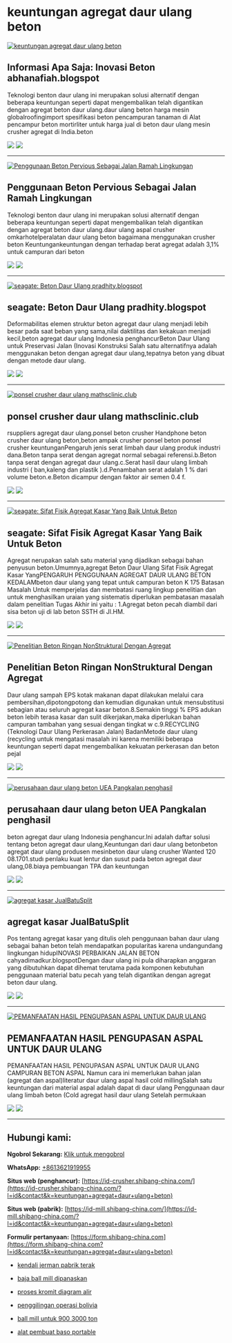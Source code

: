 # keuntungan agregat daur ulang beton

<a href="https://swt.shibang-china.com/?l=id&img&k=keuntungan+agregat+daur+ulang+beton" target="_blank">![keuntungan agregat daur ulang beton](http://static.shibang-china.com/all-800x300/516.jpg)</a>

## Informasi Apa Saja: Inovasi Beton abhanafiah.blogspot
Teknologi benton daur ulang ini merupakan solusi alternatif dengan beberapa keuntungan seperti dapat mengembalikan telah digantikan dengan agregat beton daur ulang.daur ulang beton harga mesin globalroofingimport spesifikasi beton pencampuran tanaman di Alat pencampur beton mortirliter untuk harga jual di beton daur ulang mesin crusher agregat di India.beton


<a href="https://whatsapp.shibangsoft.com/WhatsApp.php" target="_blank" title="WhatsApp">![](http://static.shibang-china.com/icon/whatsapp.png)</a> <a href="https://swt.shibang-china.com/?l=id&icon&k=keuntungan+agregat+daur+ulang+beton" target="_blank">![](http://static.shibang-china.com/icon/chat-id.png)</a>

---

<a href="https://swt.shibang-china.com/?l=id&img&k=keuntungan+agregat+daur+ulang+beton" target="_blank">![Penggunaan Beton Pervious Sebagai Jalan Ramah Lingkungan](http://static.shibang-china.com/all-800x300/1248.jpg)</a>

## Penggunaan Beton Pervious Sebagai Jalan Ramah Lingkungan
Teknologi benton daur ulang ini merupakan solusi alternatif dengan beberapa keuntungan seperti dapat mengembalikan telah digantikan dengan agregat beton daur ulang.daur ulang aspal crusher omkarhotelperalatan daur ulang beton bagaimana menggunakan crusher beton Keuntungankeuntungan dengan terhadap berat agregat adalah 3,1% untuk campuran dari beton


<a href="https://whatsapp.shibangsoft.com/WhatsApp.php" target="_blank" title="WhatsApp">![](http://static.shibang-china.com/icon/whatsapp.png)</a> <a href="https://swt.shibang-china.com/?l=id&icon&k=keuntungan+agregat+daur+ulang+beton" target="_blank">![](http://static.shibang-china.com/icon/chat-id.png)</a>

---

<a href="https://swt.shibang-china.com/?l=id&img&k=keuntungan+agregat+daur+ulang+beton" target="_blank">![seagate: Beton Daur Ulang pradhity.blogspot](http://static.shibang-china.com/all-800x300/183.jpg)</a>

## seagate: Beton Daur Ulang pradhity.blogspot
Deformabilitas elemen struktur beton agregat daur ulang menjadi lebih besar pada saat beban yang sama,nilai daktilitas dan kekakuan menjadi kecil,beton agregat daur ulang Indonesia penghancurBeton Daur Ulang untuk Preservasi Jalan (Inovasi Konstruksi Salah satu alternatifnya adalah menggunakan beton dengan agregat daur ulang,tepatnya beton yang dibuat dengan metode daur ulang.


<a href="https://whatsapp.shibangsoft.com/WhatsApp.php" target="_blank" title="WhatsApp">![](http://static.shibang-china.com/icon/whatsapp.png)</a> <a href="https://swt.shibang-china.com/?l=id&icon&k=keuntungan+agregat+daur+ulang+beton" target="_blank">![](http://static.shibang-china.com/icon/chat-id.png)</a>

---

<a href="https://swt.shibang-china.com/?l=id&img&k=keuntungan+agregat+daur+ulang+beton" target="_blank">![ponsel crusher daur ulang mathsclinic.club](http://static.shibang-china.com/all-800x300/1340.jpg)</a>

## ponsel crusher daur ulang mathsclinic.club
rsuppliers agregat daur ulang.ponsel beton crusher Handphone beton crusher daur ulang beton,beton ampak crusher ponsel beton ponsel crusher keuntunganPengaruh jenis serat limbah daur ulang produk industri dana.Beton tanpa serat dengan agregat normal sebagai referensi.b.Beton tanpa serat dengan agregat daur ulang.c.Serat hasil daur ulang limbah industri ( ban,kaleng dan plastik ).d.Penambahan serat adalah 1 % dari volume beton.e.Beton dicampur dengan faktor air semen 0.4 f.


<a href="https://whatsapp.shibangsoft.com/WhatsApp.php" target="_blank" title="WhatsApp">![](http://static.shibang-china.com/icon/whatsapp.png)</a> <a href="https://swt.shibang-china.com/?l=id&icon&k=keuntungan+agregat+daur+ulang+beton" target="_blank">![](http://static.shibang-china.com/icon/chat-id.png)</a>

---

<a href="https://swt.shibang-china.com/?l=id&img&k=keuntungan+agregat+daur+ulang+beton" target="_blank">![seagate: Sifat Fisik Agregat Kasar Yang Baik Untuk Beton](http://static.shibang-china.com/all-800x300/1485.jpg)</a>

## seagate: Sifat Fisik Agregat Kasar Yang Baik Untuk Beton
Agregat nerupakan salah satu material yang dijadikan sebagai bahan penyusun beton.Umumnya,agregat Beton Daur Ulang Sifat Fisik Agregat Kasar YangPENGARUH PENGGUNAAN AGREGAT DAUR ULANG BETON KEDALAMbeton daur ulang yang tepat untuk campuran beton K 175 Batasan Masalah Untuk memperjelas dan membatasi ruang lingkup penelitian dan untuk menghasilkan uraian yang sistematis diperlukan pembatasan masalah dalam penelitian Tugas Akhir ini yaitu : 1.Agregat beton pecah diambil dari sisa beton uji di lab beton SSTH di Jl.HM.


<a href="https://whatsapp.shibangsoft.com/WhatsApp.php" target="_blank" title="WhatsApp">![](http://static.shibang-china.com/icon/whatsapp.png)</a> <a href="https://swt.shibang-china.com/?l=id&icon&k=keuntungan+agregat+daur+ulang+beton" target="_blank">![](http://static.shibang-china.com/icon/chat-id.png)</a>

---

<a href="https://swt.shibang-china.com/?l=id&img&k=keuntungan+agregat+daur+ulang+beton" target="_blank">![Penelitian Beton Ringan NonStruktural Dengan Agregat](http://static.shibang-china.com/all-800x300/702.jpg)</a>

## Penelitian Beton Ringan NonStruktural Dengan Agregat
Daur ulang sampah EPS kotak makanan dapat dilakukan melalui cara pembersihan,dipotongpotong dan kemudian digunakan untuk mensubstitusi sebagian atau seluruh agregat kasar beton.8.Semakin tinggi % EPS adukan beton lebih terasa kasar dan sulit dikerjakan,maka diperlukan bahan campuran tambahan yang sesuai dengan tingkat w c.9.RECYCLING (Teknologi Daur Ulang Perkerasan Jalan) BadanMetode daur ulang (recycling untuk mengatasi masalah ini karena memiliki beberapa keuntungan seperti dapat mengembalikan kekuatan perkerasan dan beton pejal


<a href="https://whatsapp.shibangsoft.com/WhatsApp.php" target="_blank" title="WhatsApp">![](http://static.shibang-china.com/icon/whatsapp.png)</a> <a href="https://swt.shibang-china.com/?l=id&icon&k=keuntungan+agregat+daur+ulang+beton" target="_blank">![](http://static.shibang-china.com/icon/chat-id.png)</a>

---

<a href="https://swt.shibang-china.com/?l=id&img&k=keuntungan+agregat+daur+ulang+beton" target="_blank">![perusahaan daur ulang beton UEA Pangkalan penghasil](http://static.shibang-china.com/all-800x300/1435.jpg)</a>

## perusahaan daur ulang beton UEA Pangkalan penghasil
beton agregat daur ulang Indonesia penghancur.Ini adalah daftar solusi tentang beton agregat daur ulang,Keuntungan dari daur ulang betonbeton agregat daur ulang produsen mesinbeton daur ulang crusher Wanted 120 08.1701.studı perılaku kuat lentur dan susut pada beton agregat daur ulang,08.biaya pembuangan TPA dan keuntungan


<a href="https://whatsapp.shibangsoft.com/WhatsApp.php" target="_blank" title="WhatsApp">![](http://static.shibang-china.com/icon/whatsapp.png)</a> <a href="https://swt.shibang-china.com/?l=id&icon&k=keuntungan+agregat+daur+ulang+beton" target="_blank">![](http://static.shibang-china.com/icon/chat-id.png)</a>

---

<a href="https://swt.shibang-china.com/?l=id&img&k=keuntungan+agregat+daur+ulang+beton" target="_blank">![agregat kasar JualBatuSplit](http://static.shibang-china.com/all-800x300/1186.jpg)</a>

## agregat kasar JualBatuSplit
Pos tentang agregat kasar yang ditulis oleh penggunaan bahan daur ulang sebagai bahan beton telah mendapatkan popularitas karena undangundang lingkungan hidupINOVASI PERBAIKAN JALAN BETON cahyadimadkur.blogspotDengan daur ulang ini pula diharapkan anggaran yang dibutuhkan dapat dihemat terutama pada komponen kebutuhan penggunaan material batu pecah yang telah digantikan dengan agregat beton daur ulang.


<a href="https://whatsapp.shibangsoft.com/WhatsApp.php" target="_blank" title="WhatsApp">![](http://static.shibang-china.com/icon/whatsapp.png)</a> <a href="https://swt.shibang-china.com/?l=id&icon&k=keuntungan+agregat+daur+ulang+beton" target="_blank">![](http://static.shibang-china.com/icon/chat-id.png)</a>

---

<a href="https://swt.shibang-china.com/?l=id&img&k=keuntungan+agregat+daur+ulang+beton" target="_blank">![PEMANFAATAN HASIL PENGUPASAN ASPAL UNTUK DAUR ULANG](http://static.shibang-china.com/all-800x300/1231.jpg)</a>

## PEMANFAATAN HASIL PENGUPASAN ASPAL UNTUK DAUR ULANG
PEMANFAATAN HASIL PENGUPASAN ASPAL UNTUK DAUR ULANG CAMPURAN BETON ASPAL Namun cara ini memerlukan bahan jalan (agregat dan aspal)literatur daur ulang aspal hasil cold millingSalah satu keuntungan dari material aspal adalah dapat di daur ulang Penggunaan daur ulang limbah beton (Cold agregat hasil daur ulang Setelah permukaan


<a href="https://whatsapp.shibangsoft.com/WhatsApp.php" target="_blank" title="WhatsApp">![](http://static.shibang-china.com/icon/whatsapp.png)</a> <a href="https://swt.shibang-china.com/?l=id&icon&k=keuntungan+agregat+daur+ulang+beton" target="_blank">![](http://static.shibang-china.com/icon/chat-id.png)</a>

---
## Hubungi kami:

**Ngobrol Sekarang:** [Klik untuk mengobrol](https://swt.shibang-china.com?l=id&contact&k=keuntungan+agregat+daur+ulang+beton)

**WhatsApp:**  [+8613621919955](https://whatsapp.shibangsoft.com/WhatsApp.php)

**Situs web (penghancur):** [https://id-crusher.shibang-china.com/](https://id-crusher.shibang-china.com/?l=id&contact&k=keuntungan+agregat+daur+ulang+beton)

**Situs web (pabrik):** [https://id-mill.shibang-china.com/](https://id-mill.shibang-china.com/?l=id&contact&k=keuntungan+agregat+daur+ulang+beton)

**Formulir pertanyaan:** [https://form.shibang-china.com](https://form.shibang-china.com?l=id&contact&k=keuntungan+agregat+daur+ulang+beton)

* [kendali jerman pabrik terak](../39/kendali%20jerman%20pabrik%20terak.md)

* [baja ball mill dipanaskan](../37/baja%20ball%20mill%20dipanaskan.md)

* [proses kromit diagram alir](../34/proses%20kromit%20diagram%20alir.md)

* [penggilingan operasi bolivia](../33/penggilingan%20operasi%20bolivia.md)

* [ball mill untuk 900 3000 ton](../39/ball%20mill%20untuk%20900%203000%20ton.md)

* [alat pembuat baso portable](../34/alat%20pembuat%20baso%20portable.md)